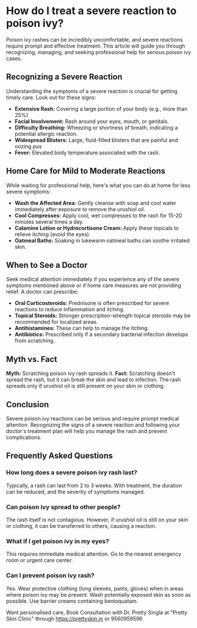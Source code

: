 # How do I treat a severe reaction to poison ivy?

Poison ivy rashes can be incredibly uncomfortable, and severe reactions require prompt and effective treatment. This article will guide you through recognizing, managing, and seeking professional help for serious poison ivy cases.

## Recognizing a Severe Reaction

Understanding the symptoms of a severe reaction is crucial for getting timely care. Look out for these signs:

*   **Extensive Rash:** Covering a large portion of your body (e.g., more than 25%)
*   **Facial Involvement:** Rash around your eyes, mouth, or genitals.
*   **Difficulty Breathing:** Wheezing or shortness of breath, indicating a potential allergic reaction.
*   **Widespread Blisters:** Large, fluid-filled blisters that are painful and oozing pus
*   **Fever:** Elevated body temperature associated with the rash.

## Home Care for Mild to Moderate Reactions

While waiting for professional help, here's what you can do at home for less severe symptoms:

*   **Wash the Affected Area:** Gently cleanse with soap and cool water immediately after exposure to remove the urushiol oil.
*   **Cool Compresses:** Apply cool, wet compresses to the rash for 15-20 minutes several times a day.
*   **Calamine Lotion or Hydrocortisone Cream:** Apply these topicals to relieve itching (avoid the eyes).
*   **Oatmeal Baths:** Soaking in lukewarm oatmeal baths can soothe irritated skin.

## When to See a Doctor

Seek medical attention immediately if you experience any of the severe symptoms mentioned above or if home care measures are not providing relief. A doctor can prescribe:

*   **Oral Corticosteroids:** Prednisone is often prescribed for severe reactions to reduce inflammation and itching.
*   **Topical Steroids:** Stronger prescription-strength topical steroids may be recommended for localized areas.
*   **Antihistamines:** These can help to manage the itching.
*   **Antibiotics:** Prescribed only if a secondary bacterial infection develops from scratching.

## Myth vs. Fact

**Myth:** Scratching poison ivy rash spreads it.
**Fact:** Scratching doesn't spread the rash, but it can break the skin and lead to infection. The rash spreads only if urushiol oil is still present on your skin or clothing.

## Conclusion

Severe poison ivy reactions can be serious and require prompt medical attention. Recognizing the signs of a severe reaction and following your doctor's treatment plan will help you manage the rash and prevent complications.

## Frequently Asked Questions

### How long does a severe poison ivy rash last?

Typically, a rash can last from 2 to 3 weeks. With treatment, the duration can be reduced, and the severity of symptoms managed.

### Can poison ivy spread to other people?

The rash itself is not contagious. However, if urushiol oil is still on your skin or clothing, it can be transferred to others, causing a reaction.

### What if I get poison ivy in my eyes?

This requires immediate medical attention. Go to the nearest emergency room or urgent care center.

### Can I prevent poison ivy rash?

Yes. Wear protective clothing (long sleeves, pants, gloves) when in areas where poison ivy may be present. Wash potentially exposed skin as soon as possible. Use barrier creams containing bentoquatam.

Want personalised care, Book Consultation with Dr. Pretty Singla at "Pretty Skin Clinic" through https://prettyskin.in or 9560959596
